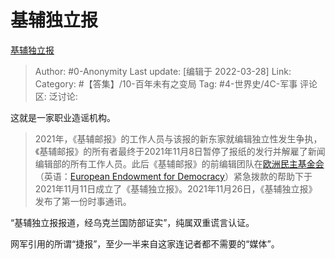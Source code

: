 # 基辅独立报
[基辅独立报](https://zhuanlan.zhihu.com/p/488653611)

> Author: #0-Anonymity
> Last update: [编辑于 2022-03-28]
> Link:
> Category: #【答集】/10-百年未有之变局
> Tag: #4-世界史/4C-军事
> 评论区:
> 泛讨论:

这就是一家职业造谣机构。

> 2021年，《基辅邮报》的工作人员与该报的新东家就编辑独立性发生争执，《基辅邮报》的所有者最终于2021年11月8日暂停了报纸的发行并解雇了新闻编辑部的所有工作人员。此后《基辅邮报》的前编辑团队在[欧洲民主基金会](https://link.zhihu.com/?target=https%3A//zh.m.wikipedia.org/w/index.php%3Ftitle%3D%25E6%25AD%2590%25E6%25B4%25B2%25E6%25B0%2591%25E4%25B8%25BB%25E5%259F%25BA%25E9%2587%2591%25E6%259C%2583%26action%3Dedit%26redlink%3D1)（英语：[European Endowment for Democracy](https://link.zhihu.com/?target=https%3A//en.wikipedia.org/wiki/European_Endowment_for_Democracy)）紧急拨款的帮助下于2021年11月11日成立了《基辅独立报》。2021年11月26日，《基辅独立报》发布了第一份时事通讯。

“基辅独立报报道，经乌克兰国防部证实”，纯属双重谎言认证。

网军引用的所谓“捷报”，至少一半来自这家连记者都不需要的“媒体”。

